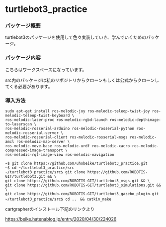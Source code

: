 # turtlebot3_practice

### パッケージ概要
turtlebot3のパッケージを使用して色々実装していき、学んでいくためのパッケージ。

### パッケージ内容
こちらはワークスペースになっています。

src内のパッケージは私のリポジトリからクローンもしくは公式からクローンしてくる必要があります。

### 導入方法

```
sudo apt-get install ros-melodic-joy ros-melodic-teleop-twist-joy ros-melodic-teleop-twist-keyboard \ 
ros-melodic-laser-proc ros-melodic-rgbd-launch ros-melodic-depthimage-to-laserscan \ 
ros-melodic-rosserial-arduino ros-melodic-rosserial-python ros-melodic-rosserial-server \ 
ros-melodic-rosserial-client ros-melodic-rosserial-msgs ros-melodic-amcl ros-melodic-map-server \ 
ros-melodic-move-base ros-melodic-urdf ros-melodic-xacro ros-melodic-compressed-image-transport \ 
ros-melodic-rqt-image-view ros-melodic-navigation

```


```
~$ git clone https://github.com/uhobeike/turtlebot3_practice.git
~$ cd ~/turtlebot3_practice/src
~/turtlebot3_practice/src$ git clone https://github.com/ROBOTIS-GIT/turtlebot3.git && \
git clone https://github.com/ROBOTIS-GIT/turtlebot3_msgs.git && \
git clone https://github.com/ROBOTIS-GIT/turtlebot3_simulations.git && \
git clone https://github.com/ROBOTIS-GIT/turtlebot3_gazebo_plugin.git
~/turtlebot3_practice/src$ cd ..　&& catkin_make
```

cartgrapherのインストール下記のリンクより

https://beike.hatenablog.jp/entry/2020/04/30/224026